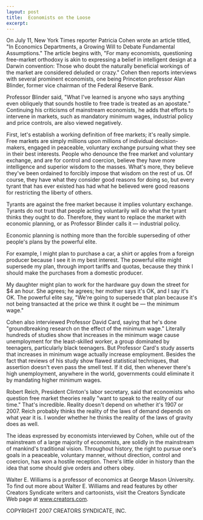 ```yaml
---
layout: post
title:  Economists on the Loose
excerpt:
---
```


On July 11, New York Times reporter Patricia Cohen wrote an article titled, "In Economics Departments, a Growing Will to Debate Fundamental Assumptions." The article begins with, "For many economists, questioning free-market orthodoxy is akin to expressing a belief in intelligent design at a Darwin convention: Those who doubt the naturally beneficial workings of the market are considered deluded or crazy." Cohen then reports interviews with several prominent economists, one being Princeton professor Alan Blinder, former vice chairman of the Federal Reserve Bank.

Professor Blinder said, "What I've learned is anyone who says anything even obliquely that sounds hostile to free trade is treated as an apostate." Continuing his criticisms of mainstream economists, he adds that efforts to intervene in markets, such as mandatory minimum wages, industrial policy and price controls, are also viewed negatively.

First, let's establish a working definition of free markets; it's really simple. Free markets are simply millions upon millions of individual decision-makers, engaged in peaceable, voluntary exchange pursuing what they see in their best interests. People who denounce the free market and voluntary exchange, and are for control and coercion, believe they have more intelligence and superior wisdom to the masses. What's more, they believe they've been ordained to forcibly impose that wisdom on the rest of us. Of course, they have what they consider good reasons for doing so, but every tyrant that has ever existed has had what he believed were good reasons for restricting the liberty of others.

Tyrants are against the free market because it implies voluntary exchange. Tyrants do not trust that people acting voluntarily will do what the tyrant thinks they ought to do. Therefore, they want to replace the market with economic planning, or as Professor Blinder calls it — industrial policy.

Economic planning is nothing more than the forcible superseding of other people's plans by the powerful elite.

 For example, I might plan to purchase a car, a shirt or apples from a foreign producer because I see it in my best interest. The powerful elite might supersede my plan, through import tariffs and quotas, because they think I should make the purchases from a domestic producer.

My daughter might plan to work for the hardware guy down the street for $4 an hour. She agrees; he agrees; her mother says it's OK, and I say it's OK. The powerful elite say, "We're going to supersede that plan because it's not being transacted at the price we think it ought be — the minimum wage."

Cohen also interviewed Professor David Card, saying that he's done "groundbreaking research on the effect of the minimum wage." Literally hundreds of studies show that increases in the minimum wage cause unemployment for the least-skilled worker, a group dominated by teenagers, particularly black teenagers. But Professor Card's study asserts that increases in minimum wage actually increase employment. Besides the fact that reviews of his study show flawed statistical techniques, that assertion doesn't even pass the smell test. If it did, then whenever there's high unemployment, anywhere in the world, governments could eliminate it by mandating higher minimum wages.

Robert Reich, President Clinton's labor secretary, said that economists who question free market theories really "want to speak to the reality of our time." That's incredible. Reality doesn't depend on whether it's 1907 or 2007. Reich probably thinks the reality of the laws of demand depends on what year it is. I wonder whether he thinks the reality of the laws of gravity does as well.

The ideas expressed by economists interviewed by Cohen, while out of the mainstream of a large majority of economists, are solidly in the mainstream of mankind's traditional vision. Throughout history, the right to pursue one's goals in a peaceable, voluntary manner, without direction, control and coercion, has won a hostile reception. There's little older in history than the idea that some should give orders and others obey.

Walter E. Williams is a professor of economics at George Mason University. To find out more about Walter E. Williams and read features by other Creators Syndicate writers and cartoonists, visit the Creators Syndicate Web page at www.creators.com.

COPYRIGHT 2007 CREATORS SYNDICATE, INC.
